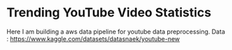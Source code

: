 # Trending YouTube Video Statistics

Here I am building a aws data pipeline for youtube data preprocessing.
Data : https://www.kaggle.com/datasets/datasnaek/youtube-new

